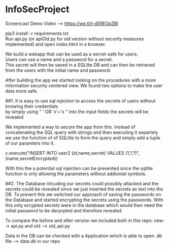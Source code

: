 # InfoSecProject
Screencast Demo Video --> https://we.tl/t-d5flEOpZBl

pip3 install -r requirements.txt <br />
Run api.py (or apiOld.py for old version without security measures implemented) and open index.html in a browser.


We build a webapp that can be used as a secret-safe for users. <br />
Users can use a name and a password for a secret. <br />
This secret will then be saved in a SQLlite DB and can then be retrieved from the users with the initial name and password. <br />

After building the app we started looking on the procedures with a more information security centered view. We found two options to make the user data more safe.

##1.
It is easy to use sql injection to access the secrets of users without knowing their credentials <br />
by simply using " ' OR 'x'='x " into the input fields the secrets will be revealed <br />

We implemented a way to secure the app from this. Instead of concatenating the SQL query with strings and then executing it separtely we use the function of of SQLlite to form the query and simply add a tuple of our paramters into it.

c.execute("INSERT INTO user2 (id,name,secret) VALUES (1,?,?)",(name,secretEncrypted))

With this the a potential sql injection can be prevented since the sqllite function is only allowing the parameters without addiontal symbols.


##2.
The Database inlcuding our secrets could possibly attacked and the secrets could be revealed since we just inserted the secrets as text into the DB.
To prevent this we switched our approach of saving the passwords on the Database and started encrypting the secrets using the passwords. With this only ecrypted secrets were in the database which would then need the initial password to be decyrpted and therefore revealed. 

To compare the before and after version we included both in this repo: new--> api.py  and old --> old_api.py


Data in the DB can be checked with a Application which is able to open .db file --> data.db in our repo
